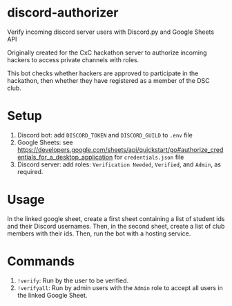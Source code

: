 # discord-authorizer
Verify incoming discord server users with Discord.py and Google Sheets API

Originally created for the CxC hackathon server to authorize incoming hackers to access private channels with roles.

This bot checks whether hackers are approved to participate in the hackathon, then whether they have registered as a member of the DSC club.

# Setup
1. Discord bot: add `DISCORD_TOKEN` and `DISCORD_GUILD` to `.env` file
2. Google Sheets: see https://developers.google.com/sheets/api/quickstart/go#authorize_credentials_for_a_desktop_application for `credentials.json` file
3. Discord server: add roles: `Verification Needed`, `Verified`, and `Admin`, as required.

# Usage
In the linked google sheet, create a first sheet containing a list of student ids and their Discord usernames. Then, in the second sheet, create a list of club members with their ids. Then, run the bot with a hosting service.

# Commands
1. `!verify`: Run by the user to be verified.
2. `!verifyall`: Run by admin users with the `Admin` role to accept all users in the linked Google Sheet.